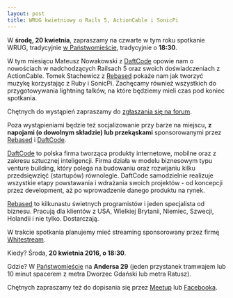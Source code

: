 ```yaml
---
layout: post
title: WRUG kwietniowy o Rails 5, ActionCable i SonicPi
---
```


W **środę, 20 kwietnia**, zapraszamy na czwarte w tym roku
spotkanie WRUG, tradycyjnie [w Państwomieście](http://panstwomiasto.pl),
tradycyjnie o **18:30**.

W tym miesiącu Mateusz Nowakowski z [DaftCode](http://daftcode.pl) opowie nam
o nowościach w nadchodzących Railsach 5 oraz swoich doświadczeniach z ActionCable.
Tomek Stachewicz z [Rebased](http://rebased.pl) pokaże nam jak tworzyć muzykę
korzystając z Ruby i SonicPi.
Zachęcamy również wszystkich do przygotowywania lightning talków,
na które będziemy mieli czas pod koniec spotkania.

Chętnych do wystąpień zapraszamy do [zgłaszania się na
forum](http://forum.rubyonrails.pl/t/wrug-kwietniowy-20-04-2016-sroda/11581).

Poza wystąpieniami będzie też socjalizowanie przy barze na miejscu, **z
napojami (o dowolnym składzie) lub przekąskami** sponsorowanymi przez
[Rebased](http://rebased.pl) i [DaftCode](http://daftcode.pl).

[DaftCode](http://www.daftcode.pl) to polska firma tworząca produkty internetowe, mobilne oraz z zakresu sztucznej inteligencji. Firma działa w modelu biznesowym typu venture building, który polega na budowaniu oraz rozwijaniu kilku przedsięwzięć (startupów) równolegle. DaftCode samodzielnie realizuje wszystkie etapy powstawania i wdrażania swoich projektów - od koncepcji przez development, aż po wprowadzenie danego produktu na rynek.

[Rebased](http://rebased.pl) to kilkunastu świetnych programistów
i jeden specjalista od biznesu. Pracują dla klientów z USA, Wielkiej
Brytanii, Niemiec, Szwecji, Holandii i nie tylko. Dostarczają.

W trakcie spotkania planujemy mieć streaming sponsorowany
przez firmę [Whitestream](http://whitestream.pl/wrug/).

Kiedy? Środa, **20 kwietnia 2016, o 18:30**.

Gdzie? W [Państwomieście](http://panstwomiasto.pl) na
**Andersa 29** (jeden przystanek tramwajem lub 10 minut
spacerem z metra Dworzec Gdański lub metra Ratusz).

Chętnych zapraszamy też do dopisania się przez
[Meetup](http://www.meetup.com/Warsaw-Ruby-Users-Group-WRUG/events/229456981/)
lub [Facebooka](https://www.facebook.com/events/500037106871713/).
